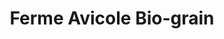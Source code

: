 ---
title: "Ferme Avicole Bio-grain"
url: /saint-jean-sur-richelieu/ferme-avicole-bio-grain/
shop: farm
---